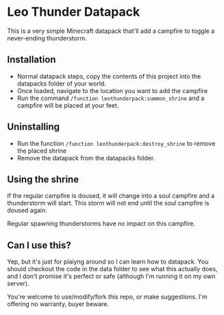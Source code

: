 # Leo Thunder Datapack
This is a very simple Minecraft datapack that'll add a campfire to toggle a never-ending thunderstorm.

## Installation
+ Normal datapack steps, copy the contents of this project into the datapacks folder of your world.
+ Once loaded, navigate to the location you want to add the campfire
+ Run the command `/function leothunderpack:summon_shrine` and a campfire will be placed at your feet.

## Uninstalling
+ Run the function `/function leothunderpack:destroy_shrine` to remove the placed shrine
+ Remove the datapack from the datapacks folder.


## Using the shrine
If the regular campfire is doused, it will change into a soul campfire and a thunderstorm will start.
This storm will not end until the soul campfire is doused again.

Regular spawning thunderstorms have no impact on this campfire.


## Can I use this?
Yep, but it's just for plaiyng around so I can learn how to datapack. You should checkout the code in the data folder to see
what this actually does, and I don't promise it's perfect or safe (although I'm running it on my own server).

You're welcome to use/modify/fork this repo, or make suggestions. I'm offering no warranty, buyer beware.
